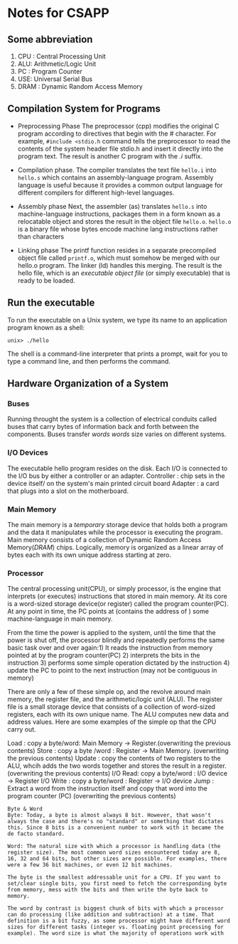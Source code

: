 # Notes for CSAPP
## Some abbreviation
1. CPU : Central Processing Unit
2. ALU: Arithmetic/Logic Unit
3. PC : Program Counter
4. USE: Universal Serial Bus
5. DRAM : Dynamic Random Access Memory

## Compilation System for Programs
- Preprocessing Phase
The preprocessor (cpp) modifies the original C program according to directives that begin with the # character.
For example, `#include <stdio.h` command tells the preprocessor to read the contents of the system header file stdio.h and insert it directly into the program text.
The result is another C program with the *.i* suffix.

- Compilation phase.
The compiler translates the text file `hello.i` into `hello.s` which contains an assembly-language program.
Assembly language is useful because it provides a common output language for different compilers for different high-level languages.

- Assembly phase
Next, the assembler (as) translates `hello.s` into machine-language instructions, packages them in a form known as a relocatable object and stores the result in the object file `hello.o`.
`hello.o` is a binary file whose bytes encode machine lang instructions rather than characters

- Linking phase
The printf function resides in a separate precompiled object file called `printf.o`, which must somehow be merged with our hello.o program. The linker (ld) handles this merging. The result is the hello file, which is an *executable object file* (or simply executable) that is ready to be loaded.

## Run the executable
To run the executable on a Unix system, we type its name to an application program known as a shell:
```
unix> ./hello
```

The shell is a command-line interpreter that prints a prompt, wait for you to type a command line, and then performs the command.

## Hardware Organization of a System

### Buses
Running throught the system is a collection of electrical conduits called buses that carry bytes of information back and forth between the components.
Buses transfer *words*
*words* size varies on different systems.

### I/O Devices
The executable hello program resides on the disk.
Each I/O is connected to the I/O bus by either a controller or an adapter.
Controller : chip sets in the device itself/ on the system's main printed circuit board
Adapter : a card that plugs into a slot on the motherboard.

### Main Memory
The main memory is a *temporary* storage device that holds both a program and the data it manipulates while the processor is executing the program.
Main memory consists of a collection of Dynamic Random Access Memory(*DRAM*) chips.
Logically, memory is organized as a linear array of bytes each with its own unique address starting at zero.

### Processor
The central processing unit(CPU), or simply processor, is the engine that interprets (or executes) instructions that stored in main memory. At its core is a word-sized storage device(or register) called the program counter(PC). At any point in time, the PC points at (contains the address of ) some machine-language in main memory.

From the time the power is applied to the system, until the time that the power is shut off, the processor blindly and repeatedly performs the same basic task over and over again:1) It reads the instruction from memory pointed at by the program counter(PC) 2) interprets the bits in the instruction 3) performs some simple operation dictated by the instruction 4) update the PC to point to the next instruction (may not be contiguous in memory)

There are only a few of these simple op, and the revolve around main memory, the register file, and the arithmetic/logic unit (ALU). The register file is a small storage device that consists of a collection of word-sized registers, each with its own unique name. The ALU computes new data and address values. Here are some examples of the simple op that the CPU carry out.

Load : copy a byte/word: Main Memory -> Register.(overwriting the previous contents)
Store : copy a byte /word : Register -> Main Memory. (overwriting the previous contents)
Update : copy the contents of two registers to the ALU, whcih adds the two words together and stores the result in a register.
(overwriting the previous contents)
I/O Read: copy a byte/word :  I/O device -> Register
I/O Write : copy a byte/word : Register -> I/O device
Jump : Extract a word from the instruction itself and copy that word into the program counter (PC) (overwriting the previous contents)

```
Byte & Word
Byte: Today, a byte is almost always 8 bit. However, that wasn't always the case and there's no "standard" or something that dictates this. Since 8 bits is a convenient number to work with it became the de facto standard.

Word: The natural size with which a processor is handling data (the register size). The most common word sizes encountered today are 8, 16, 32 and 64 bits, but other sizes are possible. For examples, there were a few 36 bit machines, or even 12 bit machines.

The byte is the smallest addressable unit for a CPU. If you want to set/clear single bits, you first need to fetch the corresponding byte from memory, mess with the bits and then write the byte back to memory.

The word by contrast is biggest chunk of bits with which a processor can do processing (like addition and subtraction) at a time. That definition is a bit fuzzy, as some processor might have different word sizes for different tasks (integer vs. floating point processing for example). The word size is what the majority of operations work with
```